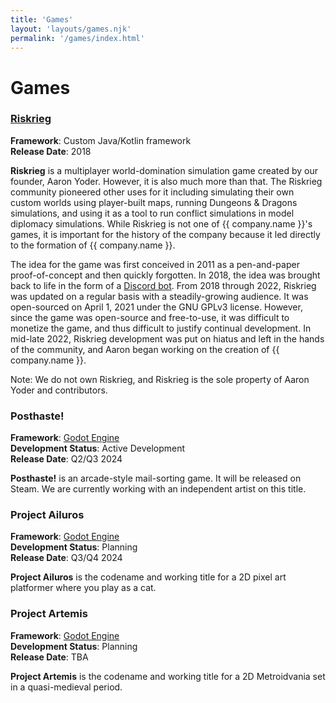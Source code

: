 ```yaml
---
title: 'Games'
layout: 'layouts/games.njk'
permalink: '/games/index.html'
---
```


# Games

### [Riskrieg](https://riskrieg.com)

**Framework**: Custom Java/Kotlin framework\
**Release Date**: 2018

**Riskrieg** is a multiplayer world-domination simulation game created by our founder, Aaron Yoder. However, it is also much more than that. The Riskrieg community pioneered other uses for it including simulating their own custom worlds using player-built maps, running Dungeons & Dragons simulations, and using it as a tool to run conflict simulations in model diplomacy simulations. While Riskrieg is not one of {{ company.name }}'s games, it is important for the history of the company because it led directly to the formation of {{ company.name }}.

The idea for the game was first conceived in 2011 as a pen-and-paper proof-of-concept and then quickly forgotten. In 2018, the idea was brought back to life in the form of a [Discord bot](https://github.com/Riskrieg/discord-bot). From 2018 through 2022, Riskrieg was updated on a regular basis with a steadily-growing audience. It was open-sourced on April 1, 2021 under the GNU GPLv3 license. However, since the game was open-source and free-to-use, it was difficult to monetize the game, and thus difficult to justify continual development. In mid-late 2022, Riskrieg development was put on hiatus and left in the hands of the community, and Aaron began working on the creation of {{ company.name }}.

Note: We do not own Riskrieg, and Riskrieg is the sole property of Aaron Yoder and contributors.


### Posthaste!

**Framework**: [Godot Engine](https://godotengine.org/)\
**Development Status**: Active Development\
**Release Date**: Q2/Q3 2024

**Posthaste!** is an arcade-style mail-sorting game. It will be released on Steam. We are currently working with an independent artist on this title.

### Project Ailuros

**Framework**: [Godot Engine](https://godotengine.org/)\
**Development Status**: Planning\
**Release Date**: Q3/Q4 2024

**Project Ailuros** is the codename and working title for a 2D pixel art platformer where you play as a cat.

### Project Artemis

**Framework**: [Godot Engine](https://godotengine.org/)\
**Development Status**: Planning\
**Release Date**: TBA

**Project Artemis** is the codename and working title for a 2D Metroidvania set in a quasi-medieval period.